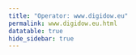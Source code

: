 ```yaml
---
title: "Operator: www.digidow.eu"
permalink: www.digidow.eu.html
datatable: true
hide_sidebar: true
---
```


<div>                        <script type="text/javascript">window.PlotlyConfig = {MathJaxConfig: 'local'};</script>
        <script src="https://cdn.plot.ly/plotly-2.4.2.min.js"></script>                <div id="69cc69fd-9640-4ea2-bc2a-3e5db062a117" class="plotly-graph-div" style="height:100%; width:100%;"></div>            <script type="text/javascript">                                    window.PLOTLYENV=window.PLOTLYENV || {};                                    if (document.getElementById("69cc69fd-9640-4ea2-bc2a-3e5db062a117")) {                    Plotly.newPlot(                        "69cc69fd-9640-4ea2-bc2a-3e5db062a117",                        [{"name":"exit probability (%)","type":"scatter","x":["2021-02-25","2021-02-26","2021-02-27","2021-02-28","2021-03-01","2021-03-02","2021-03-03","2021-03-04","2021-03-05","2021-03-06","2021-03-07","2021-03-08","2021-03-09","2021-03-10","2021-03-11","2021-03-13","2021-03-14","2021-03-15","2021-03-16","2021-03-17","2021-03-18","2021-03-19","2021-03-20","2021-03-21","2021-03-22","2021-03-23","2021-03-24","2021-03-25","2021-03-26","2021-03-27","2021-03-28","2021-03-29","2021-03-30","2021-03-31","2021-04-01","2021-04-02","2021-04-03","2021-04-04","2021-04-05","2021-04-06","2021-04-07","2021-04-08","2021-04-09","2021-04-10","2021-04-11","2021-04-12","2021-04-13","2021-04-14","2021-04-15","2021-04-16","2021-04-17","2021-04-18","2021-04-19","2021-04-20","2021-04-21","2021-04-22","2021-04-23","2021-04-24","2021-04-25","2021-04-26","2021-04-27","2021-04-28","2021-04-29","2021-04-30","2021-05-01","2021-05-02","2021-05-03","2021-05-04","2021-05-05","2021-05-06","2021-05-07","2021-05-08","2021-05-09","2021-05-10","2021-05-11","2021-05-12","2021-05-13","2021-05-14","2021-05-15","2021-05-16","2021-05-17","2021-05-18","2021-05-19","2021-05-20","2021-05-21","2021-05-22","2021-05-23","2021-05-24","2021-05-25","2021-05-26","2021-05-27","2021-05-28","2021-05-29","2021-05-30","2021-05-31","2021-06-01","2021-06-02","2021-06-03","2021-06-04","2021-06-05","2021-06-06","2021-06-07","2021-06-09","2021-06-10","2021-06-11","2021-06-12","2021-06-13","2021-06-14","2021-06-15","2021-06-16","2021-06-17","2021-06-18","2021-06-19","2021-06-20","2021-06-21","2021-06-22","2021-06-23","2021-06-24","2021-06-25","2021-06-26","2021-06-27","2021-06-28","2021-06-29","2021-06-30","2021-07-01","2021-07-02","2021-07-03","2021-07-04","2021-07-05","2021-07-06","2021-07-07","2021-07-08","2021-07-09","2021-07-10","2021-07-11","2021-07-12","2021-07-13","2021-07-14","2021-07-15","2021-07-16","2021-07-17","2021-07-18","2021-07-19","2021-07-20","2021-07-21","2021-07-22","2021-07-23","2021-07-25","2021-07-26","2021-07-27","2021-07-28","2021-07-29","2021-07-30","2021-07-31","2021-08-01","2021-08-02","2021-08-03","2021-08-04","2021-08-05","2021-08-06","2021-08-07","2021-08-08","2021-08-09","2021-08-10","2021-08-11","2021-08-12","2021-08-13","2021-08-14","2021-08-15","2021-08-16","2021-08-17","2021-08-18","2021-08-19","2021-08-20","2021-08-21","2021-08-22","2021-08-24","2021-08-25","2021-08-26","2021-08-27","2021-08-28","2021-08-29","2021-08-30","2021-08-31","2021-09-01","2021-09-02","2021-09-03","2021-09-04","2021-09-05","2021-09-06","2021-09-07","2021-09-09","2021-09-10","2021-09-11","2021-09-12","2021-09-13","2021-09-14","2021-09-15","2021-09-16","2021-09-17","2021-09-18","2021-09-19","2021-09-20","2021-09-21","2021-09-22","2021-09-23","2021-09-24","2021-09-25","2021-09-26","2021-09-27","2021-09-28","2021-09-29","2021-09-30","2021-10-01","2021-10-02","2021-10-03","2021-10-04","2021-10-05","2021-10-06","2021-10-07","2021-10-08","2021-10-09","2021-10-10","2021-10-11","2021-10-12","2021-10-13","2021-10-14","2021-10-15","2021-10-16","2021-10-17","2021-10-18","2021-10-19","2021-10-20","2021-10-21","2021-10-22","2021-10-23","2021-10-25","2021-10-27","2021-10-28","2021-10-29","2021-10-31","2021-11-01","2021-11-02","2021-11-03","2021-11-04","2021-11-05","2021-11-06","2021-11-07","2021-11-08","2021-11-09","2021-11-10","2021-11-11","2021-11-12","2021-11-13","2021-11-14"],"xaxis":"x","y":[0.0,0.0,0.0,0.0,0.0,0.0,0.0,0.0,0.0,0.0,0.0,0.0,0.0,0.0,0.0,0.0,0.0,0.0,0.0,0.0,0.0,0.0,0.0,0.0,0.0,0.0,0.0,0.0,0.0,0.0,0.0,0.0,0.0,0.0,0.0,0.0,0.0,0.0,0.0,0.0,0.0,0.0,0.0,0.0,0.0,0.0,0.0,0.0,0.0,0.0,0.0,0.0,0.0,0.0,0.0,0.0,0.0,0.0,0.0,0.0,0.0,0.0,0.0,0.0,0.0,0.0,0.0,0.0,0.0,0.0,0.0,0.0,0.0,0.0,0.0,0.0,0.0,0.0,0.0,0.0,0.0,0.0,0.0,0.0,0.0,0.0,0.0,0.0,0.0,0.0,0.0,0.0,0.0,0.0,0.0,0.0,0.0,0.0,0.0,0.0,0.0,0.0,0.0,0.0,0.0,0.0,0.0,0.0,0.0,0.0,0.0,0.0,0.0,0.0,0.0,0.0,0.0,0.0,0.0,0.0,0.0,0.0,0.0,0.0,0.0,0.0,0.0,0.0,0.0,0.0,0.0,0.0,0.0,0.0,0.0,0.0,0.0,0.0,0.0,0.0,0.0,0.0,0.0,0.0,0.0,0.0,0.0,0.0,0.0,0.0,0.0,0.0,0.0,0.0,0.0,0.0,0.0,0.0,0.0,0.0,0.0,0.0,0.0,0.0,0.0,0.0,0.0,0.0,0.0,0.0,0.0,0.0,0.0,0.0,0.0,0.0,0.0,0.0,0.0,0.0,0.0,0.0,0.0,0.0,0.0,0.0,0.0,0.0,0.0,0.0,0.0,0.0,0.0,0.0,0.0,0.0,0.0,0.0,0.0,0.0,0.0,0.0,0.0,0.0,0.0,0.0,0.0,0.0,0.0,0.0,0.0,0.0,0.0,0.0,0.0,0.0,0.0,0.0,0.0,0.0,0.0,0.0,0.0,0.0,0.0,0.0,0.0,0.0,0.0,0.0,0.0,0.0,0.0,0.0,0.0,0.0,0.0,0.0,0.0,0.0,0.0,0.0,0.0,0.0,0.0,0.0,0.0,0.0,0.0,0.0,0.0,0.0,0.0,0.0,0.0],"yaxis":"y"},{"name":"guard probability (%)","type":"scatter","x":["2021-02-25","2021-02-26","2021-02-27","2021-02-28","2021-03-01","2021-03-02","2021-03-03","2021-03-04","2021-03-05","2021-03-06","2021-03-07","2021-03-08","2021-03-09","2021-03-10","2021-03-11","2021-03-13","2021-03-14","2021-03-15","2021-03-16","2021-03-17","2021-03-18","2021-03-19","2021-03-20","2021-03-21","2021-03-22","2021-03-23","2021-03-24","2021-03-25","2021-03-26","2021-03-27","2021-03-28","2021-03-29","2021-03-30","2021-03-31","2021-04-01","2021-04-02","2021-04-03","2021-04-04","2021-04-05","2021-04-06","2021-04-07","2021-04-08","2021-04-09","2021-04-10","2021-04-11","2021-04-12","2021-04-13","2021-04-14","2021-04-15","2021-04-16","2021-04-17","2021-04-18","2021-04-19","2021-04-20","2021-04-21","2021-04-22","2021-04-23","2021-04-24","2021-04-25","2021-04-26","2021-04-27","2021-04-28","2021-04-29","2021-04-30","2021-05-01","2021-05-02","2021-05-03","2021-05-04","2021-05-05","2021-05-06","2021-05-07","2021-05-08","2021-05-09","2021-05-10","2021-05-11","2021-05-12","2021-05-13","2021-05-14","2021-05-15","2021-05-16","2021-05-17","2021-05-18","2021-05-19","2021-05-20","2021-05-21","2021-05-22","2021-05-23","2021-05-24","2021-05-25","2021-05-26","2021-05-27","2021-05-28","2021-05-29","2021-05-30","2021-05-31","2021-06-01","2021-06-02","2021-06-03","2021-06-04","2021-06-05","2021-06-06","2021-06-07","2021-06-09","2021-06-10","2021-06-11","2021-06-12","2021-06-13","2021-06-14","2021-06-15","2021-06-16","2021-06-17","2021-06-18","2021-06-19","2021-06-20","2021-06-21","2021-06-22","2021-06-23","2021-06-24","2021-06-25","2021-06-26","2021-06-27","2021-06-28","2021-06-29","2021-06-30","2021-07-01","2021-07-02","2021-07-03","2021-07-04","2021-07-05","2021-07-06","2021-07-07","2021-07-08","2021-07-09","2021-07-10","2021-07-11","2021-07-12","2021-07-13","2021-07-14","2021-07-15","2021-07-16","2021-07-17","2021-07-18","2021-07-19","2021-07-20","2021-07-21","2021-07-22","2021-07-23","2021-07-25","2021-07-26","2021-07-27","2021-07-28","2021-07-29","2021-07-30","2021-07-31","2021-08-01","2021-08-02","2021-08-03","2021-08-04","2021-08-05","2021-08-06","2021-08-07","2021-08-08","2021-08-09","2021-08-10","2021-08-11","2021-08-12","2021-08-13","2021-08-14","2021-08-15","2021-08-16","2021-08-17","2021-08-18","2021-08-19","2021-08-20","2021-08-21","2021-08-22","2021-08-24","2021-08-25","2021-08-26","2021-08-27","2021-08-28","2021-08-29","2021-08-30","2021-08-31","2021-09-01","2021-09-02","2021-09-03","2021-09-04","2021-09-05","2021-09-06","2021-09-07","2021-09-09","2021-09-10","2021-09-11","2021-09-12","2021-09-13","2021-09-14","2021-09-15","2021-09-16","2021-09-17","2021-09-18","2021-09-19","2021-09-20","2021-09-21","2021-09-22","2021-09-23","2021-09-24","2021-09-25","2021-09-26","2021-09-27","2021-09-28","2021-09-29","2021-09-30","2021-10-01","2021-10-02","2021-10-03","2021-10-04","2021-10-05","2021-10-06","2021-10-07","2021-10-08","2021-10-09","2021-10-10","2021-10-11","2021-10-12","2021-10-13","2021-10-14","2021-10-15","2021-10-16","2021-10-17","2021-10-18","2021-10-19","2021-10-20","2021-10-21","2021-10-22","2021-10-23","2021-10-25","2021-10-27","2021-10-28","2021-10-29","2021-10-31","2021-11-01","2021-11-02","2021-11-03","2021-11-04","2021-11-05","2021-11-06","2021-11-07","2021-11-08","2021-11-09","2021-11-10","2021-11-11","2021-11-12","2021-11-13","2021-11-14"],"xaxis":"x","y":[0.0,0.0,0.0,0.0,0.0,0.0,0.0,0.0,0.0,0.0,0.0,0.0,0.0,0.0,0.0,0.0,0.0,0.0,0.0,0.0,0.0,0.0,0.0,0.0,0.0,0.0,0.0,0.0,0.0,0.0,0.0,0.0,0.0,0.0,0.0,0.0,0.0,0.0,0.0,0.0,0.0,0.0,0.0,0.0,0.0,0.0,0.0,0.0,0.0,0.0,0.0,0.0,0.0,0.0,0.0,0.0,0.0,0.0,0.0,0.0,0.0,0.0,0.0,0.0,0.0,0.0,0.0,0.0,0.0,0.0,0.0,0.0,0.0,0.0,0.0,0.0,0.0,0.0,0.0,0.0,0.0,0.0,0.0,0.0,0.0,0.0,0.0,0.0,0.0,0.0,0.0,0.0,0.0,0.0,0.0,0.0,0.0,0.0,0.0,0.0,0.0,0.0,0.0,0.0,0.0,0.0,0.0,0.0,0.0,0.0,0.0,0.0,0.0,0.0,0.0,0.0,0.0,0.0,0.0,0.0,0.0,0.0,0.0,0.0,0.0,0.0,0.0,0.0,0.0,0.0,0.0,0.0,0.0,0.0,0.0,0.0,0.0,0.0,0.0,0.0,0.0,0.0,0.0,0.0,0.0,0.0,0.0,0.0,0.0,0.0,0.0,0.0,0.0,0.0,0.0,0.0,0.0,0.0,0.0,0.0,0.0,0.0,0.0,0.0,0.0,0.0,0.0,0.0,0.0,0.0,0.0,0.0,0.0,0.0,0.0,0.0,0.0,0.0,0.0,0.0,0.0,0.0,0.0,0.0,0.0,0.0,0.0,0.0,0.0,0.0,0.0,0.0,0.0,0.0,0.0,0.0,0.0,0.0,0.0,0.0,0.0,0.0,0.0,0.0,0.0,0.0,0.0,0.0,0.0,0.0,0.0,0.0,0.0,0.0,0.0,0.0,0.0,0.0,0.0,0.0,0.0,0.0,0.0,0.0,0.0,0.0,0.0,0.0,0.0,0.0,0.0,0.0,0.0,0.0,0.0,0.0,0.0,0.0,0.0,0.0,0.0,0.0,0.0,0.0,0.0,0.0,0.0,0.0,0.0,0.0,0.0,0.0,0.0,0.0,0.0],"yaxis":"y"},{"name":"advertised bandwidth","type":"scatter","x":["2021-02-25","2021-02-26","2021-02-27","2021-02-28","2021-03-01","2021-03-02","2021-03-03","2021-03-04","2021-03-05","2021-03-06","2021-03-07","2021-03-08","2021-03-09","2021-03-10","2021-03-11","2021-03-13","2021-03-14","2021-03-15","2021-03-16","2021-03-17","2021-03-18","2021-03-19","2021-03-20","2021-03-21","2021-03-22","2021-03-23","2021-03-24","2021-03-25","2021-03-26","2021-03-27","2021-03-28","2021-03-29","2021-03-30","2021-03-31","2021-04-01","2021-04-02","2021-04-03","2021-04-04","2021-04-05","2021-04-06","2021-04-07","2021-04-08","2021-04-09","2021-04-10","2021-04-11","2021-04-12","2021-04-13","2021-04-14","2021-04-15","2021-04-16","2021-04-17","2021-04-18","2021-04-19","2021-04-20","2021-04-21","2021-04-22","2021-04-23","2021-04-24","2021-04-25","2021-04-26","2021-04-27","2021-04-28","2021-04-29","2021-04-30","2021-05-01","2021-05-02","2021-05-03","2021-05-04","2021-05-05","2021-05-06","2021-05-07","2021-05-08","2021-05-09","2021-05-10","2021-05-11","2021-05-12","2021-05-13","2021-05-14","2021-05-15","2021-05-16","2021-05-17","2021-05-18","2021-05-19","2021-05-20","2021-05-21","2021-05-22","2021-05-23","2021-05-24","2021-05-25","2021-05-26","2021-05-27","2021-05-28","2021-05-29","2021-05-30","2021-05-31","2021-06-01","2021-06-02","2021-06-03","2021-06-04","2021-06-05","2021-06-06","2021-06-07","2021-06-09","2021-06-10","2021-06-11","2021-06-12","2021-06-13","2021-06-14","2021-06-15","2021-06-16","2021-06-17","2021-06-18","2021-06-19","2021-06-20","2021-06-21","2021-06-22","2021-06-23","2021-06-24","2021-06-25","2021-06-26","2021-06-27","2021-06-28","2021-06-29","2021-06-30","2021-07-01","2021-07-02","2021-07-03","2021-07-04","2021-07-05","2021-07-06","2021-07-07","2021-07-08","2021-07-09","2021-07-10","2021-07-11","2021-07-12","2021-07-13","2021-07-14","2021-07-15","2021-07-16","2021-07-17","2021-07-18","2021-07-19","2021-07-20","2021-07-21","2021-07-22","2021-07-23","2021-07-25","2021-07-26","2021-07-27","2021-07-28","2021-07-29","2021-07-30","2021-07-31","2021-08-01","2021-08-02","2021-08-03","2021-08-04","2021-08-05","2021-08-06","2021-08-07","2021-08-08","2021-08-09","2021-08-10","2021-08-11","2021-08-12","2021-08-13","2021-08-14","2021-08-15","2021-08-16","2021-08-17","2021-08-18","2021-08-19","2021-08-20","2021-08-21","2021-08-22","2021-08-24","2021-08-25","2021-08-26","2021-08-27","2021-08-28","2021-08-29","2021-08-30","2021-08-31","2021-09-01","2021-09-02","2021-09-03","2021-09-04","2021-09-05","2021-09-06","2021-09-07","2021-09-09","2021-09-10","2021-09-11","2021-09-12","2021-09-13","2021-09-14","2021-09-15","2021-09-16","2021-09-17","2021-09-18","2021-09-19","2021-09-20","2021-09-21","2021-09-22","2021-09-23","2021-09-24","2021-09-25","2021-09-26","2021-09-27","2021-09-28","2021-09-29","2021-09-30","2021-10-01","2021-10-02","2021-10-03","2021-10-04","2021-10-05","2021-10-06","2021-10-07","2021-10-08","2021-10-09","2021-10-10","2021-10-11","2021-10-12","2021-10-13","2021-10-14","2021-10-15","2021-10-16","2021-10-17","2021-10-18","2021-10-19","2021-10-20","2021-10-21","2021-10-22","2021-10-23","2021-10-25","2021-10-27","2021-10-28","2021-10-29","2021-10-31","2021-11-01","2021-11-02","2021-11-03","2021-11-04","2021-11-05","2021-11-06","2021-11-07","2021-11-08","2021-11-09","2021-11-10","2021-11-11","2021-11-12","2021-11-13","2021-11-14"],"xaxis":"x","y":[0.0,0.0,0.0,0.04,0.04,0.04,0.04,0.04,0.04,0.04,0.04,0.04,0.04,0.04,0.05,0.05,0.05,0.04,0.04,0.04,0.04,0.04,0.04,0.04,0.04,0.04,0.04,0.04,0.04,0.04,0.04,0.04,0.04,0.04,0.04,0.04,0.04,0.04,0.04,0.04,0.04,0.04,0.04,0.04,0.04,0.04,0.04,0.04,0.04,0.04,0.04,0.04,0.04,0.04,0.04,0.04,0.04,0.04,0.04,0.04,0.04,0.04,0.04,0.04,0.04,0.04,0.04,0.04,0.04,0.04,0.04,0.04,0.04,0.04,0.04,0.04,0.04,0.04,0.04,0.04,0.04,0.04,0.04,0.04,0.04,0.04,0.04,0.04,0.04,0.04,0.04,0.04,0.04,0.04,0.04,0.04,0.04,0.04,0.04,0.04,0.04,0.04,0.04,0.04,0.04,0.04,0.04,0.04,0.04,0.04,0.04,0.04,0.04,0.04,0.04,0.04,0.04,0.04,0.04,0.04,0.04,0.04,0.04,0.04,0.04,0.04,0.04,0.04,0.04,0.04,0.04,0.04,0.04,0.04,0.04,0.04,0.04,0.04,0.04,0.04,0.04,0.04,0.04,0.04,0.04,0.04,0.04,0.04,0.04,0.04,0.04,0.04,0.04,0.04,0.04,0.04,0.04,0.04,0.04,0.04,0.04,0.04,0.04,0.04,0.04,0.04,0.04,0.04,0.04,0.04,0.04,0.04,0.04,0.04,0.04,0.04,0.04,0.04,0.04,0.04,0.04,0.04,0.04,0.04,0.04,0.04,0.04,0.04,0.04,0.04,0.04,0.04,0.04,0.04,0.04,0.04,0.04,0.04,0.04,0.04,0.04,0.04,0.04,0.04,0.04,0.04,0.04,0.04,0.04,0.04,0.04,0.04,0.04,0.04,0.04,0.04,0.04,0.04,0.04,0.04,0.04,0.04,0.04,0.04,0.04,0.04,0.04,0.04,0.04,0.04,0.04,0.04,0.04,0.04,0.04,0.04,0.04,0.04,0.04,0.04,0.04,0.04,0.04,0.04,0.04,0.04,0.04,0.04,0.04,0.04,0.04,0.04,0.04,0.04,0.04],"yaxis":"y2"}],                        {"hovermode":"x","template":{"data":{"bar":[{"error_x":{"color":"#2a3f5f"},"error_y":{"color":"#2a3f5f"},"marker":{"line":{"color":"#E5ECF6","width":0.5},"pattern":{"fillmode":"overlay","size":10,"solidity":0.2}},"type":"bar"}],"barpolar":[{"marker":{"line":{"color":"#E5ECF6","width":0.5},"pattern":{"fillmode":"overlay","size":10,"solidity":0.2}},"type":"barpolar"}],"carpet":[{"aaxis":{"endlinecolor":"#2a3f5f","gridcolor":"white","linecolor":"white","minorgridcolor":"white","startlinecolor":"#2a3f5f"},"baxis":{"endlinecolor":"#2a3f5f","gridcolor":"white","linecolor":"white","minorgridcolor":"white","startlinecolor":"#2a3f5f"},"type":"carpet"}],"choropleth":[{"colorbar":{"outlinewidth":0,"ticks":""},"type":"choropleth"}],"contour":[{"colorbar":{"outlinewidth":0,"ticks":""},"colorscale":[[0.0,"#0d0887"],[0.1111111111111111,"#46039f"],[0.2222222222222222,"#7201a8"],[0.3333333333333333,"#9c179e"],[0.4444444444444444,"#bd3786"],[0.5555555555555556,"#d8576b"],[0.6666666666666666,"#ed7953"],[0.7777777777777778,"#fb9f3a"],[0.8888888888888888,"#fdca26"],[1.0,"#f0f921"]],"type":"contour"}],"contourcarpet":[{"colorbar":{"outlinewidth":0,"ticks":""},"type":"contourcarpet"}],"heatmap":[{"colorbar":{"outlinewidth":0,"ticks":""},"colorscale":[[0.0,"#0d0887"],[0.1111111111111111,"#46039f"],[0.2222222222222222,"#7201a8"],[0.3333333333333333,"#9c179e"],[0.4444444444444444,"#bd3786"],[0.5555555555555556,"#d8576b"],[0.6666666666666666,"#ed7953"],[0.7777777777777778,"#fb9f3a"],[0.8888888888888888,"#fdca26"],[1.0,"#f0f921"]],"type":"heatmap"}],"heatmapgl":[{"colorbar":{"outlinewidth":0,"ticks":""},"colorscale":[[0.0,"#0d0887"],[0.1111111111111111,"#46039f"],[0.2222222222222222,"#7201a8"],[0.3333333333333333,"#9c179e"],[0.4444444444444444,"#bd3786"],[0.5555555555555556,"#d8576b"],[0.6666666666666666,"#ed7953"],[0.7777777777777778,"#fb9f3a"],[0.8888888888888888,"#fdca26"],[1.0,"#f0f921"]],"type":"heatmapgl"}],"histogram":[{"marker":{"pattern":{"fillmode":"overlay","size":10,"solidity":0.2}},"type":"histogram"}],"histogram2d":[{"colorbar":{"outlinewidth":0,"ticks":""},"colorscale":[[0.0,"#0d0887"],[0.1111111111111111,"#46039f"],[0.2222222222222222,"#7201a8"],[0.3333333333333333,"#9c179e"],[0.4444444444444444,"#bd3786"],[0.5555555555555556,"#d8576b"],[0.6666666666666666,"#ed7953"],[0.7777777777777778,"#fb9f3a"],[0.8888888888888888,"#fdca26"],[1.0,"#f0f921"]],"type":"histogram2d"}],"histogram2dcontour":[{"colorbar":{"outlinewidth":0,"ticks":""},"colorscale":[[0.0,"#0d0887"],[0.1111111111111111,"#46039f"],[0.2222222222222222,"#7201a8"],[0.3333333333333333,"#9c179e"],[0.4444444444444444,"#bd3786"],[0.5555555555555556,"#d8576b"],[0.6666666666666666,"#ed7953"],[0.7777777777777778,"#fb9f3a"],[0.8888888888888888,"#fdca26"],[1.0,"#f0f921"]],"type":"histogram2dcontour"}],"mesh3d":[{"colorbar":{"outlinewidth":0,"ticks":""},"type":"mesh3d"}],"parcoords":[{"line":{"colorbar":{"outlinewidth":0,"ticks":""}},"type":"parcoords"}],"pie":[{"automargin":true,"type":"pie"}],"scatter":[{"marker":{"colorbar":{"outlinewidth":0,"ticks":""}},"type":"scatter"}],"scatter3d":[{"line":{"colorbar":{"outlinewidth":0,"ticks":""}},"marker":{"colorbar":{"outlinewidth":0,"ticks":""}},"type":"scatter3d"}],"scattercarpet":[{"marker":{"colorbar":{"outlinewidth":0,"ticks":""}},"type":"scattercarpet"}],"scattergeo":[{"marker":{"colorbar":{"outlinewidth":0,"ticks":""}},"type":"scattergeo"}],"scattergl":[{"marker":{"colorbar":{"outlinewidth":0,"ticks":""}},"type":"scattergl"}],"scattermapbox":[{"marker":{"colorbar":{"outlinewidth":0,"ticks":""}},"type":"scattermapbox"}],"scatterpolar":[{"marker":{"colorbar":{"outlinewidth":0,"ticks":""}},"type":"scatterpolar"}],"scatterpolargl":[{"marker":{"colorbar":{"outlinewidth":0,"ticks":""}},"type":"scatterpolargl"}],"scatterternary":[{"marker":{"colorbar":{"outlinewidth":0,"ticks":""}},"type":"scatterternary"}],"surface":[{"colorbar":{"outlinewidth":0,"ticks":""},"colorscale":[[0.0,"#0d0887"],[0.1111111111111111,"#46039f"],[0.2222222222222222,"#7201a8"],[0.3333333333333333,"#9c179e"],[0.4444444444444444,"#bd3786"],[0.5555555555555556,"#d8576b"],[0.6666666666666666,"#ed7953"],[0.7777777777777778,"#fb9f3a"],[0.8888888888888888,"#fdca26"],[1.0,"#f0f921"]],"type":"surface"}],"table":[{"cells":{"fill":{"color":"#EBF0F8"},"line":{"color":"white"}},"header":{"fill":{"color":"#C8D4E3"},"line":{"color":"white"}},"type":"table"}]},"layout":{"annotationdefaults":{"arrowcolor":"#2a3f5f","arrowhead":0,"arrowwidth":1},"autotypenumbers":"strict","coloraxis":{"colorbar":{"outlinewidth":0,"ticks":""}},"colorscale":{"diverging":[[0,"#8e0152"],[0.1,"#c51b7d"],[0.2,"#de77ae"],[0.3,"#f1b6da"],[0.4,"#fde0ef"],[0.5,"#f7f7f7"],[0.6,"#e6f5d0"],[0.7,"#b8e186"],[0.8,"#7fbc41"],[0.9,"#4d9221"],[1,"#276419"]],"sequential":[[0.0,"#0d0887"],[0.1111111111111111,"#46039f"],[0.2222222222222222,"#7201a8"],[0.3333333333333333,"#9c179e"],[0.4444444444444444,"#bd3786"],[0.5555555555555556,"#d8576b"],[0.6666666666666666,"#ed7953"],[0.7777777777777778,"#fb9f3a"],[0.8888888888888888,"#fdca26"],[1.0,"#f0f921"]],"sequentialminus":[[0.0,"#0d0887"],[0.1111111111111111,"#46039f"],[0.2222222222222222,"#7201a8"],[0.3333333333333333,"#9c179e"],[0.4444444444444444,"#bd3786"],[0.5555555555555556,"#d8576b"],[0.6666666666666666,"#ed7953"],[0.7777777777777778,"#fb9f3a"],[0.8888888888888888,"#fdca26"],[1.0,"#f0f921"]]},"colorway":["#636efa","#EF553B","#00cc96","#ab63fa","#FFA15A","#19d3f3","#FF6692","#B6E880","#FF97FF","#FECB52"],"font":{"color":"#2a3f5f"},"geo":{"bgcolor":"white","lakecolor":"white","landcolor":"#E5ECF6","showlakes":true,"showland":true,"subunitcolor":"white"},"hoverlabel":{"align":"left"},"hovermode":"closest","mapbox":{"style":"light"},"paper_bgcolor":"white","plot_bgcolor":"#E5ECF6","polar":{"angularaxis":{"gridcolor":"white","linecolor":"white","ticks":""},"bgcolor":"#E5ECF6","radialaxis":{"gridcolor":"white","linecolor":"white","ticks":""}},"scene":{"xaxis":{"backgroundcolor":"#E5ECF6","gridcolor":"white","gridwidth":2,"linecolor":"white","showbackground":true,"ticks":"","zerolinecolor":"white"},"yaxis":{"backgroundcolor":"#E5ECF6","gridcolor":"white","gridwidth":2,"linecolor":"white","showbackground":true,"ticks":"","zerolinecolor":"white"},"zaxis":{"backgroundcolor":"#E5ECF6","gridcolor":"white","gridwidth":2,"linecolor":"white","showbackground":true,"ticks":"","zerolinecolor":"white"}},"shapedefaults":{"line":{"color":"#2a3f5f"}},"ternary":{"aaxis":{"gridcolor":"white","linecolor":"white","ticks":""},"baxis":{"gridcolor":"white","linecolor":"white","ticks":""},"bgcolor":"#E5ECF6","caxis":{"gridcolor":"white","linecolor":"white","ticks":""}},"title":{"x":0.05},"xaxis":{"automargin":true,"gridcolor":"white","linecolor":"white","ticks":"","title":{"standoff":15},"zerolinecolor":"white","zerolinewidth":2},"yaxis":{"automargin":true,"gridcolor":"white","linecolor":"white","ticks":"","title":{"standoff":15},"zerolinecolor":"white","zerolinewidth":2}}},"xaxis":{"anchor":"y","domain":[0.0,0.94],"rangeselector":{"buttons":[{"count":7,"label":"week","step":"day","stepmode":"backward"},{"count":1,"label":"month","step":"month","stepmode":"backward"},{"count":6,"label":"6 months","step":"month","stepmode":"backward"},{"count":1,"label":"year","step":"year","stepmode":"backward"},{"step":"all"}]}},"yaxis":{"anchor":"x","domain":[0.0,1.0],"rangemode":"nonnegative","ticksuffix":"%","title":{"text":"exit / guard probability"}},"yaxis2":{"anchor":"x","overlaying":"y","rangemode":"nonnegative","side":"right","ticksuffix":" Gbit/s","title":{"text":"advertised bandwidth"}}},                        {"responsive": true}                    )                };                            </script>        </div>

Only proven relays are included in the graph and table. A proven relay claims to be part of a domain
and can be verified to be part of it via the
["well-known" URL or DNS records](https://nusenu.github.io/ContactInfo-Information-Sharing-Specification/#proof).

<div class="datatable-begin"></div>

| Nickname                                                                  |   Mbit/s | Exit   | IPv4                                                 | IPv6   | First Seen   | Tor Version       | AS Name                               |
|:--------------------------------------------------------------------------|---------:|:-------|:-----------------------------------------------------|:-------|:-------------|:------------------|:--------------------------------------|
| [INSRelay42at8443](w/relay/008196DC449482C73CFA9712445223917F760921.html) |        0 | N      | [140.78.100.42](https://stat.ripe.net/140.78.100.42) | None   | 2021-02-26   | 0.4.6.0-alpha-dev | [University Linz](w/as_number/AS1205) |
| [INSRelay28at5443](w/relay/0DBA891A70AE95D4AD77593A936E6C04ABF2E7CE.html) |        0 | N      | [140.78.100.28](https://stat.ripe.net/140.78.100.28) | None   | 2021-02-26   | 0.4.6.0-alpha-dev | [University Linz](w/as_number/AS1205) |
| [INSRelay35at8443](w/relay/0FB07690D64CE5C22B5175183C0E59678CDF7EAB.html) |        0 | N      | [140.78.100.35](https://stat.ripe.net/140.78.100.35) | None   | 2021-02-26   | 0.4.6.0-alpha-dev | [University Linz](w/as_number/AS1205) |
| [INSRelay38at5443](w/relay/23D5D8219A8EB7610AB33CFAD589FD72A844356A.html) |        0 | N      | [140.78.100.38](https://stat.ripe.net/140.78.100.38) | None   | 2021-02-26   | 0.4.6.0-alpha-dev | [University Linz](w/as_number/AS1205) |
| [INSRelay16at5443](w/relay/249C3A5ED8B1A8D21A3853EE7366F4FF966DD4FD.html) |        0 | N      | [140.78.100.16](https://stat.ripe.net/140.78.100.16) | None   | 2021-02-26   | 0.4.6.0-alpha-dev | [University Linz](w/as_number/AS1205) |
| [INSRelay15at5443](w/relay/3434F6A8D29D147D901FCCD46BCA03A76F5181AD.html) |        0 | N      | [140.78.100.15](https://stat.ripe.net/140.78.100.15) | None   | 2021-02-26   | 0.4.6.0-alpha-dev | [University Linz](w/as_number/AS1205) |
| [INSRelay43at5443](w/relay/40B334132EB4D680AC00202E0186DBB57BFF17CE.html) |        0 | N      | [140.78.100.43](https://stat.ripe.net/140.78.100.43) | None   | 2021-02-26   | 0.4.6.0-alpha-dev | [University Linz](w/as_number/AS1205) |
| [INSRelay25at5443](w/relay/4FDEC4A52538AA91220D04FC25EE4AE2C725C2FE.html) |        0 | N      | [140.78.100.25](https://stat.ripe.net/140.78.100.25) | None   | 2021-02-26   | 0.4.6.0-alpha-dev | [University Linz](w/as_number/AS1205) |
| [INSRelay20at8443](w/relay/58CBD772422AEFA87190560C193C0E8C03BDA6BF.html) |        0 | N      | [140.78.100.20](https://stat.ripe.net/140.78.100.20) | None   | 2021-02-26   | 0.4.6.0-alpha-dev | [University Linz](w/as_number/AS1205) |
| [INSRelay28at8443](w/relay/592AB80372DB0365F9A2357702AC97C06E5F835C.html) |        0 | N      | [140.78.100.28](https://stat.ripe.net/140.78.100.28) | None   | 2021-02-26   | 0.4.6.0-alpha-dev | [University Linz](w/as_number/AS1205) |
| [INSRelay23at8443](w/relay/5B07A1CEA43BCA98A971E47611C0F0D61B18761D.html) |        0 | N      | [140.78.100.23](https://stat.ripe.net/140.78.100.23) | None   | 2021-02-26   | 0.4.6.0-alpha-dev | [University Linz](w/as_number/AS1205) |
| [INSRelay20at5443](w/relay/5BFFE8DAE56B1DA090BBB7BAEFC911B102D065F8.html) |        0 | N      | [140.78.100.20](https://stat.ripe.net/140.78.100.20) | None   | 2021-02-26   | 0.4.6.0-alpha-dev | [University Linz](w/as_number/AS1205) |
| [INSRelay27at8443](w/relay/6569D762AC448127664750B089F80D1597ECB709.html) |        0 | N      | [140.78.100.27](https://stat.ripe.net/140.78.100.27) | None   | 2021-02-26   | 0.4.6.0-alpha-dev | [University Linz](w/as_number/AS1205) |
| [INSRelay22at5443](w/relay/69D7FEF9B0026393C2FD73E897C71C102ABACA5C.html) |        0 | N      | [140.78.100.22](https://stat.ripe.net/140.78.100.22) | None   | 2021-02-26   | 0.4.6.0-alpha-dev | [University Linz](w/as_number/AS1205) |
| [INSRelay21at5443](w/relay/6E3508CB2374D411CD41FEE8ECDF70DA3A2F7A28.html) |        0 | N      | [140.78.100.21](https://stat.ripe.net/140.78.100.21) | None   | 2021-02-26   | 0.4.6.0-alpha-dev | [University Linz](w/as_number/AS1205) |
| [INSRelay15at8443](w/relay/70882B116C73BE323036D824315A050EE796C445.html) |        0 | N      | [140.78.100.15](https://stat.ripe.net/140.78.100.15) | None   | 2021-02-26   | 0.4.6.0-alpha-dev | [University Linz](w/as_number/AS1205) |
| [INSRelay26at5443](w/relay/70B2D83BFCA9502E37EAF49DC685166718EADEFE.html) |        0 | N      | [140.78.100.26](https://stat.ripe.net/140.78.100.26) | None   | 2021-02-26   | 0.4.6.0-alpha-dev | [University Linz](w/as_number/AS1205) |
| [INSRelay29at8443](w/relay/73F34CDC592584C0519988E443E6FDFBA72C790B.html) |        0 | N      | [140.78.100.29](https://stat.ripe.net/140.78.100.29) | None   | 2021-02-26   | 0.4.6.0-alpha-dev | [University Linz](w/as_number/AS1205) |
| [INSRelay17at8443](w/relay/742425F73781A5A50932C09EEA8A5A596995217E.html) |        0 | N      | [140.78.100.17](https://stat.ripe.net/140.78.100.17) | None   | 2021-02-26   | 0.4.6.0-alpha-dev | [University Linz](w/as_number/AS1205) |
| [INSRelay37at5443](w/relay/746BE16C31791C9A7D15461F734F0C017DDC55EE.html) |        0 | N      | [140.78.100.37](https://stat.ripe.net/140.78.100.37) | None   | 2021-02-26   | 0.4.6.0-alpha-dev | [University Linz](w/as_number/AS1205) |
| [INSRelay29at5443](w/relay/795D165D2AD5E7FFE28573924F92895D08E0170D.html) |        0 | N      | [140.78.100.29](https://stat.ripe.net/140.78.100.29) | None   | 2021-02-26   | 0.4.6.0-alpha-dev | [University Linz](w/as_number/AS1205) |
| [INSRelay39at8443](w/relay/831F731BA469539EFBEEF609D4DEE0382BB8FC68.html) |        0 | N      | [140.78.100.39](https://stat.ripe.net/140.78.100.39) | None   | 2021-02-26   | 0.4.6.0-alpha-dev | [University Linz](w/as_number/AS1205) |
| [INSRelay24at5443](w/relay/837405E32D70E1B29CE1FFE85C053E41CBF267A8.html) |        0 | N      | [140.78.100.24](https://stat.ripe.net/140.78.100.24) | None   | 2021-02-26   | 0.4.6.0-alpha-dev | [University Linz](w/as_number/AS1205) |
| [INSRelay36at8443](w/relay/877AAA1DF08D902DCA667056EB6DFC4CD2B06658.html) |        0 | N      | [140.78.100.36](https://stat.ripe.net/140.78.100.36) | None   | 2021-02-26   | 0.4.6.0-alpha-dev | [University Linz](w/as_number/AS1205) |
| [INSRelay19at8443](w/relay/885C7B6EB943068B762070E276E299319E5AB08C.html) |        0 | N      | [140.78.100.19](https://stat.ripe.net/140.78.100.19) | None   | 2021-02-26   | 0.4.6.0-alpha-dev | [University Linz](w/as_number/AS1205) |
| [INSRelay38at8443](w/relay/8AC81A91A1196C2C1CBED71C96AA204F7B0FFE00.html) |        0 | N      | [140.78.100.38](https://stat.ripe.net/140.78.100.38) | None   | 2021-02-26   | 0.4.6.0-alpha-dev | [University Linz](w/as_number/AS1205) |
| [INSRelay25at8443](w/relay/9385FF13D9E3BAB934ABCBA61EE63E10346E3673.html) |        0 | N      | [140.78.100.25](https://stat.ripe.net/140.78.100.25) | None   | 2021-02-26   | 0.4.6.0-alpha-dev | [University Linz](w/as_number/AS1205) |
| [INSRelay21at8443](w/relay/97E348CE78F9525797DA4827FCAE94C15FDFF9AA.html) |        0 | N      | [140.78.100.21](https://stat.ripe.net/140.78.100.21) | None   | 2021-02-26   | 0.4.6.0-alpha-dev | [University Linz](w/as_number/AS1205) |
| [INSRelay27at5443](w/relay/9C4CD321BFEA796CE871F186776001FBEF886427.html) |        0 | N      | [140.78.100.27](https://stat.ripe.net/140.78.100.27) | None   | 2021-02-26   | 0.4.6.0-alpha-dev | [University Linz](w/as_number/AS1205) |
| [INSRelay14at8443](w/relay/9C97939FD72EA7A301195E41DCDA907E4494A9B5.html) |        0 | N      | [140.78.100.14](https://stat.ripe.net/140.78.100.14) | None   | 2021-02-26   | 0.4.6.0-alpha-dev | [University Linz](w/as_number/AS1205) |
| [INSRelay42at5443](w/relay/9D970B7FBAC353D8F6049AD4E0CEE06BBDE4E17E.html) |        0 | N      | [140.78.100.42](https://stat.ripe.net/140.78.100.42) | None   | 2021-02-26   | 0.4.6.0-alpha-dev | [University Linz](w/as_number/AS1205) |
| [INSRelay18at8443](w/relay/9D97F82F160AEF3FFD7A0AB2BFB68B691121CB11.html) |        0 | N      | [140.78.100.18](https://stat.ripe.net/140.78.100.18) | None   | 2021-02-26   | 0.4.6.0-alpha-dev | [University Linz](w/as_number/AS1205) |
| [INSRelay19at5443](w/relay/B143359560E1930347825D441AF91E737A4B9DF3.html) |        0 | N      | [140.78.100.19](https://stat.ripe.net/140.78.100.19) | None   | 2021-02-26   | 0.4.6.0-alpha-dev | [University Linz](w/as_number/AS1205) |
| [INSRelay18at5443](w/relay/B65EBC8D596BBCAD0AF6092C733C00872959FD68.html) |        0 | N      | [140.78.100.18](https://stat.ripe.net/140.78.100.18) | None   | 2021-02-26   | 0.4.6.0-alpha-dev | [University Linz](w/as_number/AS1205) |
| [INSRelay40at8443](w/relay/B8C9CA7A90A2D94406C6D9899340EB68DA4265B8.html) |        0 | N      | [140.78.100.40](https://stat.ripe.net/140.78.100.40) | None   | 2021-02-26   | 0.4.6.0-alpha-dev | [University Linz](w/as_number/AS1205) |
| [INSRelay16at8443](w/relay/B9208EAD1E688E9EE43A05159ACD4638EB4DFD8A.html) |        0 | N      | [140.78.100.16](https://stat.ripe.net/140.78.100.16) | None   | 2021-02-26   | 0.4.6.0-alpha-dev | [University Linz](w/as_number/AS1205) |
| [INSRelay39at5443](w/relay/B97715C8A1EE72679C74480F301B11AC015B4C54.html) |        0 | N      | [140.78.100.39](https://stat.ripe.net/140.78.100.39) | None   | 2021-02-26   | 0.4.6.0-alpha-dev | [University Linz](w/as_number/AS1205) |
| [INSRelay43at8443](w/relay/BC6E80744314F16054A64EE0F2302F082C929958.html) |        0 | N      | [140.78.100.43](https://stat.ripe.net/140.78.100.43) | None   | 2021-02-26   | 0.4.6.0-alpha-dev | [University Linz](w/as_number/AS1205) |
| [INSRelay36at5443](w/relay/C0360EB664017B831FF73FE2A41A154CE264FAC4.html) |        0 | N      | [140.78.100.36](https://stat.ripe.net/140.78.100.36) | None   | 2021-02-26   | 0.4.6.0-alpha-dev | [University Linz](w/as_number/AS1205) |
| [INSRelay14at5443](w/relay/C1CA4E603F152E8C86E864F4FBF1162A3BFDF587.html) |        0 | N      | [140.78.100.14](https://stat.ripe.net/140.78.100.14) | None   | 2021-02-25   | 0.4.6.0-alpha-dev | [University Linz](w/as_number/AS1205) |
| [INSRelay41at8443](w/relay/C9525872E3AA926402D8998085A409C7BBDFAE59.html) |        0 | N      | [140.78.100.41](https://stat.ripe.net/140.78.100.41) | None   | 2021-02-26   | 0.4.6.0-alpha-dev | [University Linz](w/as_number/AS1205) |
| [INSRelay26at8443](w/relay/CB2EC8D80624CA6DD5092E1A794DEA488A81B50A.html) |        0 | N      | [140.78.100.26](https://stat.ripe.net/140.78.100.26) | None   | 2021-02-26   | 0.4.6.0-alpha-dev | [University Linz](w/as_number/AS1205) |
| [INSRelay37at8443](w/relay/CFB535715442BC0E9F6AF224A794BBFA02D0B343.html) |        0 | N      | [140.78.100.37](https://stat.ripe.net/140.78.100.37) | None   | 2021-02-26   | 0.4.6.0-alpha-dev | [University Linz](w/as_number/AS1205) |
| [INSRelay41at5443](w/relay/D6015DEF7073A550DB4E797C76A71F35D28468A2.html) |        0 | N      | [140.78.100.41](https://stat.ripe.net/140.78.100.41) | None   | 2021-02-26   | 0.4.6.0-alpha-dev | [University Linz](w/as_number/AS1205) |
| [INSRelay24at8443](w/relay/DC5BACF269EFDC7FE91356F2A98ADDAA49BD82EC.html) |        0 | N      | [140.78.100.24](https://stat.ripe.net/140.78.100.24) | None   | 2021-02-26   | 0.4.6.0-alpha-dev | [University Linz](w/as_number/AS1205) |
| [INSRelay40at5443](w/relay/DE879EBAF50B900E1940A97B048293006874EA93.html) |        0 | N      | [140.78.100.40](https://stat.ripe.net/140.78.100.40) | None   | 2021-02-26   | 0.4.6.0-alpha-dev | [University Linz](w/as_number/AS1205) |
| [INSRelay23at5443](w/relay/E637AA0AD4BCCDD1643ADBBD6E7BDE1B13527864.html) |        0 | N      | [140.78.100.23](https://stat.ripe.net/140.78.100.23) | None   | 2021-02-26   | 0.4.6.0-alpha-dev | [University Linz](w/as_number/AS1205) |
| [INSRelay22at8443](w/relay/F6ECFD31A46F5174C25660E16C3C62E79974F9DD.html) |        0 | N      | [140.78.100.22](https://stat.ripe.net/140.78.100.22) | None   | 2021-02-26   | 0.4.6.0-alpha-dev | [University Linz](w/as_number/AS1205) |
| [INSRelay17at5443](w/relay/F878ACA29A644FF361D998B0724863EFC077AE17.html) |        0 | N      | [140.78.100.17](https://stat.ripe.net/140.78.100.17) | None   | 2021-02-26   | 0.4.6.0-alpha-dev | [University Linz](w/as_number/AS1205) |
| [INSRelay35at5443](w/relay/F97CF76D9121AC28727C22902681A9B539ABAE99.html) |        0 | N      | [140.78.100.35](https://stat.ripe.net/140.78.100.35) | None   | 2021-02-26   | 0.4.6.0-alpha-dev | [University Linz](w/as_number/AS1205) |

<div class="datatable-end"></div> 